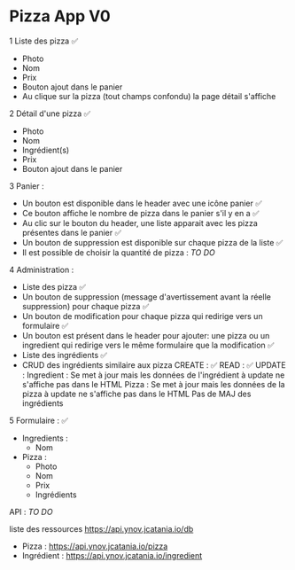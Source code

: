 # Pizza App V0

1 Liste des pizza :white_check_mark:
* Photo
* Nom
* Prix
* Bouton ajout dans le panier
* Au clique sur la pizza (tout champs confondu) la page détail s'affiche

2 Détail d'une pizza :white_check_mark:
* Photo
* Nom
* Ingrédient(s)
* Prix
* Bouton ajout dans le panier

3 Panier :
* Un bouton est disponible dans le header avec une icône panier :white_check_mark:
* Ce bouton affiche le nombre de pizza dans le panier s'il y en a :white_check_mark:
* Au clic sur le bouton du header, une liste apparait avec les pizza présentes dans le panier :white_check_mark:
* Un bouton de suppression est disponible sur chaque pizza de la liste :white_check_mark:
* Il est possible de choisir la quantité de pizza : *TO DO*

4 Administration :
* Liste des pizza :white_check_mark:
* Un bouton de suppression (message d'avertissement avant la réelle suppression) pour chaque pizza :white_check_mark:
* Un bouton de modification pour chaque pizza qui redirige vers un formulaire :white_check_mark:
* Un bouton est présent dans le header pour ajouter: une pizza ou un ingredient qui redirige vers le même formulaire que la modification :white_check_mark:
* Liste des ingrédients :white_check_mark:
* CRUD des ingrédients similaire aux pizza
    CREATE : :white_check_mark:
    READ : :white_check_mark:
    UPDATE : Ingredient : Se met à jour mais les données de l'ingrédient à update ne s'affiche pas dans le HTML
             Pizza : Se met à jour mais les données de la pizza à update ne s'affiche pas dans le HTML
                     Pas de MAJ des ingrédients
    
5 Formulaire : :white_check_mark:
* Ingredients :
    *  Nom 
* Pizza :
    * Photo
    * Nom
    * Prix 
    * Ingrédients

API : *TO DO*

liste des ressources https://api.ynov.jcatania.io/db
* Pizza : https://api.ynov.jcatania.io/pizza
* Ingrédient : https://api.ynov.jcatania.io/ingredient
